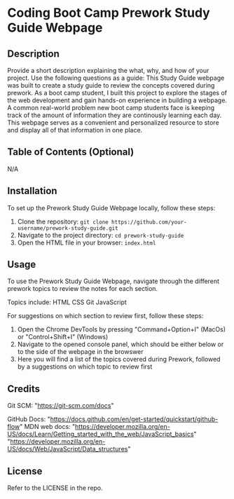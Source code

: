 # Coding Boot Camp Prework Study Guide Webpage

## Description

Provide a short description explaining the what, why, and how of your project. Use the following questions as a guide:
This Study Guide webpage was built to create a study guide to review the concepts covered during prework. As a boot camp student, I built this project to explore the stages of the web development and gain hands-on experience in building a webpage. A common real-world problem new boot camp students face is keeping track of the amount of information they are continously learning each day. This webpage serves as a convenient and personalized resource to store and display all of that information in one place. 

## Table of Contents (Optional)

N/A

## Installation

To set up the Prework Study Guide Webpage locally, follow these steps:

1. Clone the repository: `git clone https://github.com/your-username/prework-study-guide.git`
2. Navigate to the project directory: `cd prework-study-guide`
3. Open the HTML file in your browser: `index.html`

## Usage

To use the Prework Study Guide Webpage, navigate through the different prework topics to review the notes for each section.

Topics include:
HTML
CSS
Git
JavaScript

For suggestions on which section to review first, follow these steps:
1. Open the Chrome DevTools by pressing "Command+Option+I" (MacOs) or "Control+Shift+I" (Windows)
2. Navigate to the opened console panel, which should be either below or to the side of the webpage in the browswer
3. Here you will find a list of the topics covered during Prework, followed by a suggestions on which topic to review first


## Credits

Git SCM:
"https://git-scm.com/docs"

GitHub Docs:
"https://docs.github.com/en/get-started/quickstart/github-flow"
MDN web docs:
"https://developer.mozilla.org/en-US/docs/Learn/Getting_started_with_the_web/JavaScript_basics"
"https://developer.mozilla.org/en-US/docs/Web/JavaScript/Data_structures"


## License

Refer to the LICENSE in the repo.


